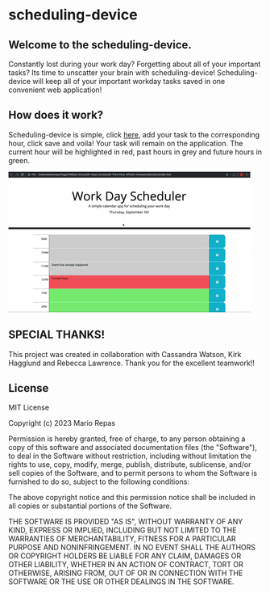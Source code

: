 # scheduling-device

## Welcome to the scheduling-device.

Constantly lost during your work day? Forgetting about all of your important tasks? Its time to unscatter your brain with scheduling-device! Scheduling-device will keep all of your important workday tasks  saved in one convenient web application!

## How does it work?

Scheduling-device is simple, click  [here](https://tegrty.github.io/scheduling-device/), add your task to the corresponding hour, click save and voila! Your task will remain on the application. The current hour will be highlighted in red, past hours in grey and future hours in green.

![image](./Assets/05-third-party-apis-homework-demo.gif)

## SPECIAL THANKS!

This project was created in collaboration with Cassandra Watson, Kirk Hagglund and Rebecca Lawrence. Thank you for the excellent teamwork!!

## License
MIT License

Copyright (c) 2023 Mario Repas

Permission is hereby granted, free of charge, to any person obtaining a copy of this software and associated documentation files (the "Software"), to deal in the Software without restriction, including without limitation the rights to use, copy, modify, merge, publish, distribute, sublicense, and/or sell copies of the Software, and to permit persons to whom the Software is furnished to do so, subject to the following conditions:

The above copyright notice and this permission notice shall be included in all copies or substantial portions of the Software.

THE SOFTWARE IS PROVIDED "AS IS", WITHOUT WARRANTY OF ANY KIND, EXPRESS OR IMPLIED, INCLUDING BUT NOT LIMITED TO THE WARRANTIES OF MERCHANTABILITY, FITNESS FOR A PARTICULAR PURPOSE AND NONINFRINGEMENT. IN NO EVENT SHALL THE AUTHORS OR COPYRIGHT HOLDERS BE LIABLE FOR ANY CLAIM, DAMAGES OR OTHER LIABILITY, WHETHER IN AN ACTION OF CONTRACT, TORT OR OTHERWISE, ARISING FROM, OUT OF OR IN CONNECTION WITH THE SOFTWARE OR THE USE OR OTHER DEALINGS IN THE SOFTWARE.

